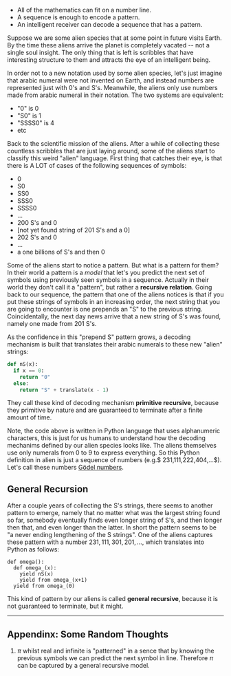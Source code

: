 * All of the mathematics can fit on a number line.
* A sequence is enough to encode a pattern.
* An intelligent receiver can decode a sequence that has a pattern.

Suppose we are some alien species that at some point in future visits Earth. By the time these aliens arrive the planet is completely vacated -- not a single soul insight. The only thing that is left is scribbles that have interesting structure to them and attracts the eye of an intelligent being.

In order not to a new notation used by some alien species, let's just imagine that arabic numeral were not invented on Earth, and instead numbers are represented just with 0's and S's. Meanwhile, the aliens only use numbers made from arabic numeral in their notation. The two systems are equivalent:

* "0" is $0$
* "S0" is $1$
* "SSSS0" is $4$
* etc

Back to the scientific mission of the aliens. After a while of collecting these countless scribbles that are just laying around, some of the aliens start to classify this weird "alien" language. First thing that catches their eye, is that there is A LOT of cases of the following sequences of symbols:

* 0
* S0
* SS0
* SSS0
* SSSS0
* ...
* 200 S's and 0
* [not yet found string of 201 S's and a 0]
* 202 S's and 0
* ...
* a one billions of S's and then 0

Some of the aliens start to notice a pattern. But what is a pattern for them? In their world a pattern is a _model_ that let's you predict the next set of symbols using previously seen symbols in a sequence. Actually in their world they don't call it a "pattern", but rather a **recursive relation**. Going back to our sequence, the pattern that one of the aliens notices is that if you put these strings of symbols in an increasing order, the next string that you are going to encounter is one prepends an "S" to the previous string. Coincidentally, the next day news arrive that a new string of S's was found, namely one made from 201 S's.

As the confidence in this "prepend S" pattern grows, a decoding mechanism is built that translates their arabic numerals to these new "alien" strings:

```python
def nS(x):
  if x == 0:
    return "0"
  else:
    return "S" + translate(x - 1)
```

They call these kind of decoding mechanism **primitive recursive**, because they primitive by nature and are guaranteed to terminate after a finite amount of time. 

Note, the code above is written in Python language that uses alphanumeric characters, this is just for us humans to understand how the decoding mechanims defined by our alien species looks like. The aliens themselves use only numerals from 0 to 9 to express everything. So this Python definition in alien is just a sequence of numbers (e.g.$ 231,111,222,404,...$). Let's call these numbers [Gödel numbers](https://en.wikipedia.org/wiki/G%C3%B6del_numbering).


## General Recursion

After a couple years of collecting the S's strings, there seems to another pattern to emerge, namely that no matter what was the largest string found so far, somebody eventually finds even longer string of S's, and then longer then that, and even longer than the latter. In short the pattern seems to be "a never ending lengthening of the S strings". One of the aliens captures these pattern with a number $231,111,301,201,...$, which translates into Python as follows:

```
def omega():
  def omega_(x):
    yield nS(x)
    yield from omega_(x+1)
  yield from omega_(0)
```

This kind of pattern by our aliens is called **general recursive**, because it is not guaranteed to terminate, but it might.

---

## Appendinx: Some Random Thoughts

1. $\pi$ whilst real and infinite is "patterned" in a sence that by knowing the previous symbols we can predict the next symbol in line. Therefore $\pi$ can be captured by a general recursive model.
